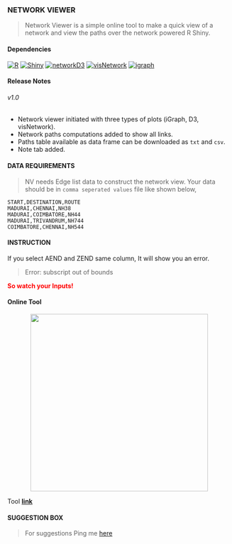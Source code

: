 ### <b>NETWORK VIEWER</b>

> Network Viewer is a simple online tool to make a quick view of a network and view the paths over the network powered R Shiny.

#### Dependencies

[![R](https://img.shields.io/badge/R-3.5.0-blue.svg?longCache=true&style=plastic)](https://www.r-project.org/)
[![Shiny](https://img.shields.io/badge/Shiny-1.1.0-blue.svg?longCache=true&style=plastic)](https://shiny.rstudio.com/)
[![networkD3](https://img.shields.io/badge/networkD3-0.4-blue.svg?longCache=true&style=plastic)](https://www.rdocumentation.org/packages/networkD3)
[![visNetwork](https://img.shields.io/badge/visNetwork-2.0.4-blue.svg?longCache=true&style=plastic)](https://datastorm-open.github.io/visNetwork/shiny.html)
[![igraph](https://img.shields.io/badge/igraph-1.2.1-blue.svg?longCache=true&style=plastic)](http://igraph.org/r/)

#### Release Notes

###### v1.0

- Network viewer initiated with three types of plots (iGraph, D3, visNetwork).
- Network paths computations added to show all links.
- Paths table available as data frame can be downloaded as `txt` and `csv`.
- Note tab added.

#### <b>DATA REQUIREMENTS</b>

> NV needs Edge list data to construct the network view. Your data should be in `comma seperated values` file like shown below,

```text
START,DESTINATION,ROUTE
MADURAI,CHENNAI,NH38
MADURAI,COIMBATORE,NH44
MADURAI,TRIVANDRUM,NH744
COIMBATORE,CHENNAI,NH544
```


#### <b>INSTRUCTION</b>

If you select AEND and ZEND same column, It will show you an error.

> Error: subscript out of bounds

<b><font color="red">So watch your Inputs!</font></b>


#### **Online Tool**

<p align="center">
<kbd>
<a href="https://bhanuchander.shinyapps.io/networkviewer">
<img src="https://bhanuchander210.github.io/myapps/images/networkviewer.gif" width="400" height=auto align="center" />
</a>
</kbd>
</p>

Tool **[link](https://bhanuchander.shinyapps.io/networkviewer/)**


#### <b> SUGGESTION BOX </b>

> For suggestions Ping me [here](https://bhanuchander210.github.io)
